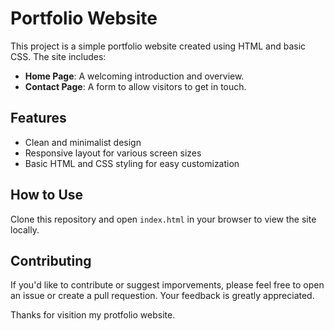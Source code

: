 # Portfolio Website

This project is a simple portfolio website created using HTML and basic CSS. The site includes:

- **Home Page**: A welcoming introduction and overview.
- **Contact Page**: A form to allow visitors to get in touch.

## Features

- Clean and minimalist design
- Responsive layout for various screen sizes
- Basic HTML and CSS styling for easy customization

## How to Use

Clone this repository and open `index.html` in your browser to view the site locally.

## Contributing

If you'd like to contribute or suggest imporvements, please feel free to open an issue or create a pull requestion. Your feedback is greatly appreciated.

Thanks for visition my protfolio website.
